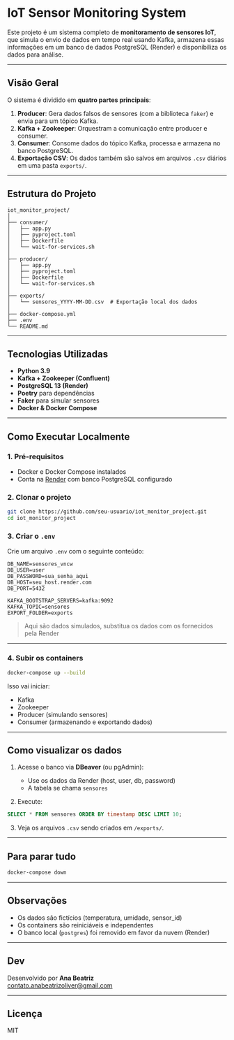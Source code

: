 # IoT Sensor Monitoring System

Este projeto é um sistema completo de **monitoramento de sensores IoT**, que simula o envio de dados em tempo real usando Kafka, armazena essas informações em um banco de dados PostgreSQL (Render) e disponibiliza os dados para análise.

---

## Visão Geral

O sistema é dividido em **quatro partes principais**:

1. **Producer**: Gera dados falsos de sensores (com a biblioteca `faker`) e envia para um tópico Kafka.
2. **Kafka + Zookeeper**: Orquestram a comunicação entre producer e consumer.
3. **Consumer**: Consome dados do tópico Kafka, processa e armazena no banco PostgreSQL.
4. **Exportação CSV**: Os dados também são salvos em arquivos `.csv` diários em uma pasta `exports/`.

---

## Estrutura do Projeto

```
iot_monitor_project/
│
├── consumer/
│   ├── app.py
│   ├── pyproject.toml
│   ├── Dockerfile
│   └── wait-for-services.sh
│
├── producer/
│   ├── app.py
│   ├── pyproject.toml
│   ├── Dockerfile
│   └── wait-for-services.sh
│
├── exports/
│   └── sensores_YYYY-MM-DD.csv  # Exportação local dos dados
│
├── docker-compose.yml
├── .env
└── README.md
```

---

## Tecnologias Utilizadas

- **Python 3.9**
- **Kafka + Zookeeper (Confluent)**
- **PostgreSQL 13 (Render)**
- **Poetry** para dependências
- **Faker** para simular sensores
- **Docker & Docker Compose**

---

## Como Executar Localmente

### 1. Pré-requisitos

- Docker e Docker Compose instalados
- Conta na [Render](https://render.com) com banco PostgreSQL configurado

### 2. Clonar o projeto

```bash
git clone https://github.com/seu-usuario/iot_monitor_project.git
cd iot_monitor_project
```

### 3. Criar o `.env`

Crie um arquivo `.env` com o seguinte conteúdo:

```env
DB_NAME=sensores_vncw
DB_USER=user
DB_PASSWORD=sua_senha_aqui
DB_HOST=seu_host.render.com
DB_PORT=5432

KAFKA_BOOTSTRAP_SERVERS=kafka:9092
KAFKA_TOPIC=sensores
EXPORT_FOLDER=exports
```

> Aqui são dados simulados, substitua os dados com os fornecidos pela Render

---

### 4. Subir os containers

```bash
docker-compose up --build
```

Isso vai iniciar:
- Kafka
- Zookeeper
- Producer (simulando sensores)
- Consumer (armazenando e exportando dados)

---

## Como visualizar os dados

1. Acesse o banco via **DBeaver** (ou pgAdmin):
   - Use os dados da Render (host, user, db, password)
   - A tabela se chama `sensores`

2. Execute:

```sql
SELECT * FROM sensores ORDER BY timestamp DESC LIMIT 10;
```

3. Veja os arquivos `.csv` sendo criados em `/exports/`.

---

## Para parar tudo

```bash
docker-compose down
```

---

## Observações

- Os dados são fictícios (temperatura, umidade, sensor_id)
- Os containers são reiniciáveis e independentes
- O banco local (`postgres`) foi removido em favor da nuvem (Render)

---

## Dev

Desenvolvido por **Ana Beatriz**  
contato.anabeatrizoliver@gmail.com

---

## Licença

MIT